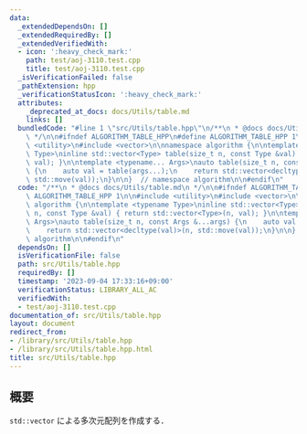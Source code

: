 ```yaml
---
data:
  _extendedDependsOn: []
  _extendedRequiredBy: []
  _extendedVerifiedWith:
  - icon: ':heavy_check_mark:'
    path: test/aoj-3110.test.cpp
    title: test/aoj-3110.test.cpp
  _isVerificationFailed: false
  _pathExtension: hpp
  _verificationStatusIcon: ':heavy_check_mark:'
  attributes:
    _deprecated_at_docs: docs/Utils/table.md
    links: []
  bundledCode: "#line 1 \"src/Utils/table.hpp\"\n/**\n * @docs docs/Utils/table.md\n\
    \ */\n\n#ifndef ALGORITHM_TABLE_HPP\n#define ALGORITHM_TABLE_HPP 1\n\n#include\
    \ <utility>\n#include <vector>\n\nnamespace algorithm {\n\ntemplate <typename\
    \ Type>\ninline std::vector<Type> table(size_t n, const Type &val) { return std::vector<Type>(n,\
    \ val); }\n\ntemplate <typename... Args>\nauto table(size_t n, const Args &...args)\
    \ {\n    auto val = table(args...);\n    return std::vector<decltype(val)>(n,\
    \ std::move(val));\n}\n\n}  // namespace algorithm\n\n#endif\n"
  code: "/**\n * @docs docs/Utils/table.md\n */\n\n#ifndef ALGORITHM_TABLE_HPP\n#define\
    \ ALGORITHM_TABLE_HPP 1\n\n#include <utility>\n#include <vector>\n\nnamespace\
    \ algorithm {\n\ntemplate <typename Type>\ninline std::vector<Type> table(size_t\
    \ n, const Type &val) { return std::vector<Type>(n, val); }\n\ntemplate <typename...\
    \ Args>\nauto table(size_t n, const Args &...args) {\n    auto val = table(args...);\n\
    \    return std::vector<decltype(val)>(n, std::move(val));\n}\n\n}  // namespace\
    \ algorithm\n\n#endif\n"
  dependsOn: []
  isVerificationFile: false
  path: src/Utils/table.hpp
  requiredBy: []
  timestamp: '2023-09-04 17:33:16+09:00'
  verificationStatus: LIBRARY_ALL_AC
  verifiedWith:
  - test/aoj-3110.test.cpp
documentation_of: src/Utils/table.hpp
layout: document
redirect_from:
- /library/src/Utils/table.hpp
- /library/src/Utils/table.hpp.html
title: src/Utils/table.hpp
---
```

## 概要

`std::vector` による多次元配列を作成する．
